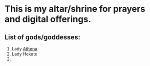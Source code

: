 # **This is my altar/shrine for prayers and digital offerings.**

## List of gods/goddesses:
1. Lady [Athena](https://analtartothegods.github.io/Athena).
2. Lady Hekate
3. 
